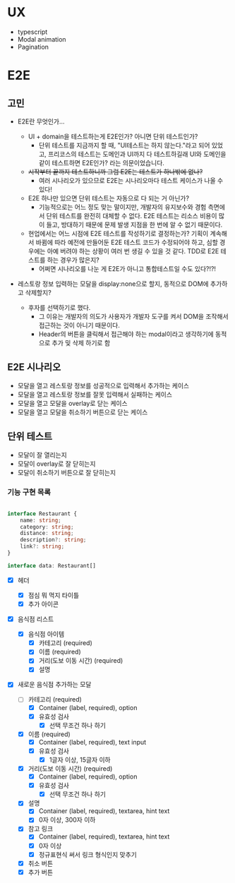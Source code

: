 # UX

- typescript
- Modal animation
- Pagination

# E2E

## 고민

- E2E란 무엇인가...

  - UI + domain을 테스트하는게 E2E인가? 아니면 단위 테스트인가?
    - 단위 테스트를 지금까지 할 때, "UI테스트는 하지 않는다."라고 되어 있었고, 프리코스의 테스트는 도메인과 UI까지 다 테스트하길래 UI와 도메인을 같이 테스트하면 E2E인가? 라는 의문이었습니다.
  - ~~시작부터 끝까지 테스트하니까 그럼 E2E는 테스트가 하나밖에 없나?~~
    - 여러 시나리오가 있으므로 E2E는 시나리오마다 테스트 케이스가 나올 수 있다!
  - E2E 하나만 있으면 단위 테스트는 자동으로 다 되는 거 아닌가?
    - 기능적으로는 어느 정도 맞는 말이지만, 개발자의 유지보수와 경험 측면에서 단위 테스트를 완전히 대체할 수 없다. E2E 테스트는 리소스 비용이 많이 들고, 방대하기 때문에 문제 발생 지점을 한 번에 알 수 없기 때문이다.
  - 현업에서는 어느 시점에 E2E 테스트를 작성하기로 결정하는가? 기획이 계속해서 바뀜에 따라 예전에 만들어둔 E2E 테스트 코드가 수정되어야 하고, 심할 경우에는 아예 버려야 하는 상황이 여러 번 생길 수 있을 것 같다. TDD로 E2E 테스트를 하는 경우가 많은지?
    - 어쩌면 시나리오를 나눈 게 E2E가 아니고 통합테스트일 수도 있다?!?!

- 레스토랑 정보 입력하는 모달을 display:none으로 할지, 동적으로 DOM에 추가하고 삭제할지?
  - 후자를 선택하기로 했다.
    - 그 이유는 개발자의 의도가 사용자가 개발자 도구를 켜서 DOM을 조작해서 접근하는 것이 아니기 때문이다.
    - Header의 버튼을 클릭해서 접근해야 하는 modal이라고 생각하기에 동적으로 추가 및 삭제 하기로 함

## E2E 시나리오

- 모달을 열고 레스토랑 정보를 성공적으로 입력해서 추가하는 케이스
- 모달을 열고 레스토랑 정보를 잘못 입력해서 실패하는 케이스
- 모달을 열고 모달을 overlay로 닫는 케이스
- 모달을 열고 모달을 취소하기 버튼으로 닫는 케이스

## 단위 테스트

- 모달이 잘 열리는지
- 모달이 overlay로 잘 닫히는지
- 모달이 취소하기 버튼으로 잘 닫히는지

### 기능 구현 목록

```ts

interface Restaurant {
    name: string;
    category: string;
    distance: string;
    description?: string;
    link?: string;
}

interface data: Restaurant[]
```

- [x] 헤더

  - [x] 점심 뭐 먹지 타이틀
  - [x] 추가 아이콘

- [x] 음식점 리스트

  - [x] 음식점 아이템
    - [x] 카테고리 (required)
    - [x] 이름 (required)
    - [x] 거리(도보 이동 시간) (required)
    - [x] 설명

- [x] 새로운 음식점 추가하는 모달
  - [ ] 카테고리 (required)
    - [x] Container (label, required), option
    - [x] 유효성 검사
      - [x] 선택 무조건 하나 하기
  - [x] 이름 (required)
    - [x] Container (label, required), text input
    - [x] 유효성 검사
      - [x] 1글자 이상, 15글자 이하
  - [x] 거리(도보 이동 시간) (required)
    - [x] Container (label, required), option
    - [x] 유효성 검사
      - [x] 선택 무조건 하나 하기
  - [x] 설명
    - [x] Container (label, required), textarea, hint text
    - [x] 0자 이상, 300자 이하
  - [x] 참고 링크
    - [x] Container (label, required), textarea, hint text
    - [x] 0자 이상
    - [x] 정규표현식 써서 링크 형식인지 맞추기
  - [x] 취소 버튼
  - [x] 추가 버튼
